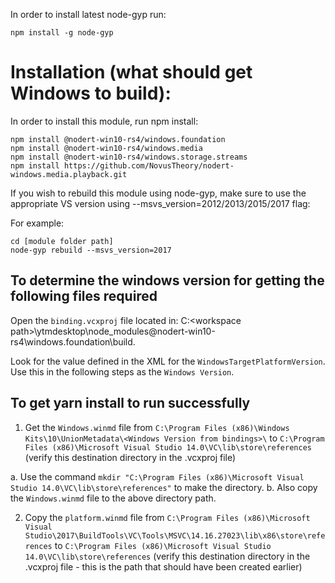 In order to install latest node-gyp run:
```
npm install -g node-gyp
```

Installation (what should get Windows to build):
=============
In order to install this module, run npm install:

```
npm install @nodert-win10-rs4/windows.foundation
npm install @nodert-win10-rs4/windows.media
npm install @nodert-win10-rs4/windows.storage.streams
npm install https://github.com/NovusTheory/nodert-windows.media.playback.git
```

If you wish to rebuild this module using node-gyp, make sure to use the appropriate VS version using --msvs_version=2012/2013/2015/2017 flag:

For example:

```
cd [module folder path]
node-gyp rebuild --msvs_version=2017
```

## To determine the windows version for getting the following files required
Open the `binding.vcxproj` file located in: C:\<workspace path>\ytmdesktop\node_modules\@nodert-win10-rs4\windows.foundation\build.

Look for the value defined in the XML for the `WindowsTargetPlatformVersion`.  Use this in the following steps as the `Windows Version`.

## To get **yarn install** to run successfully

1. Get the `Windows.winmd` file from `C:\Program Files (x86)\Windows Kits\10\UnionMetadata\<Windows Version from bindings>\` to `C:\Program Files (x86)\Microsoft Visual Studio 14.0\VC\lib\store\references` (verify this destination directory in the .vcxproj file)

  a. Use the command `mkdir "C:\Program Files (x86)\Microsoft Visual Studio 14.0\VC\lib\store\references"` to make the directory.
  b. Also copy the `Windows.winmd` file to the above directory path.

2. Copy the `platform.winmd` file from `C:\Program Files (x86)\Microsoft Visual Studio\2017\BuildTools\VC\Tools\MSVC\14.16.27023\lib\x86\store\references` to `C:\Program Files (x86)\Microsoft Visual Studio 14.0\VC\lib\store\references` (verify this destination directory in the .vcxproj file - this is the path that should have been created earlier)